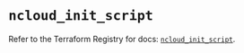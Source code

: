 # `ncloud_init_script`

Refer to the Terraform Registry for docs: [`ncloud_init_script`](https://registry.terraform.io/providers/navercloudplatform/ncloud/4.0.4/docs/resources/init_script).
